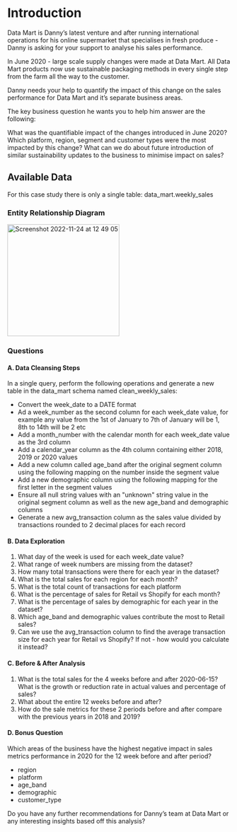 # Introduction
Data Mart is Danny’s latest venture and after running international operations for his online supermarket that specialises in fresh produce - Danny is asking for your support to analyse his sales performance.

In June 2020 - large scale supply changes were made at Data Mart. All Data Mart products now use sustainable packaging methods in every single step from the farm all the way to the customer.

Danny needs your help to quantify the impact of this change on the sales performance for Data Mart and it’s separate business areas.

The key business question he wants you to help him answer are the following:

What was the quantifiable impact of the changes introduced in June 2020?
Which platform, region, segment and customer types were the most impacted by this change?
What can we do about future introduction of similar sustainability updates to the business to minimise impact on sales?

## Available Data
For this case study there is only a single table: data_mart.weekly_sales

### Entity Relationship Diagram
<img width="253" alt="Screenshot 2022-11-24 at 12 49 05" src="https://user-images.githubusercontent.com/77234974/203788509-81f924bd-6f0e-4f6e-86bf-ba2883199093.png">

### Questions
#### A. Data Cleansing Steps
In a single query, perform the following operations and generate a new table in the data_mart schema named clean_weekly_sales:

- Convert the week_date to a DATE format
- Ad a week_number as the second column for each week_date value, for example any value from the 1st of January to 7th of January will be 1, 8th to 14th will be 2 etc
- Add a month_number with the calendar month for each week_date value as the 3rd column
- Add a calendar_year column as the 4th column containing either 2018, 2019 or 2020 values
- Add a new column called age_band after the original segment column using the following mapping on the number inside the segment value
- Add a new demographic column using the following mapping for the first letter in the segment values
- Ensure all null string values with an "unknown" string value in the original segment column as well as the new age_band and demographic columns
- Generate a new avg_transaction column as the sales value divided by transactions rounded to 2 decimal places for each record

#### B. Data Exploration
1. What day of the week is used for each week_date value?
2. What range of week numbers are missing from the dataset?
3. How many total transactions were there for each year in the dataset?
4. What is the total sales for each region for each month?
5. What is the total count of transactions for each platform
6. What is the percentage of sales for Retail vs Shopify for each month?
7. What is the percentage of sales by demographic for each year in the dataset?
8. Which age_band and demographic values contribute the most to Retail sales?
9. Can we use the avg_transaction column to find the average transaction size for each year for Retail vs Shopify? If not - how would you calculate it instead?

#### C. Before & After Analysis
1. What is the total sales for the 4 weeks before and after 2020-06-15? What is the growth or reduction rate in actual values and percentage of sales?
2. What about the entire 12 weeks before and after?
3. How do the sale metrics for these 2 periods before and after compare with the previous years in 2018 and 2019?

#### D. Bonus Question
Which areas of the business have the highest negative impact in sales metrics performance in 2020 for the 12 week before and after period?

- region
- platform
- age_band
- demographic
- customer_type

Do you have any further recommendations for Danny’s team at Data Mart or any interesting insights based off this analysis?
